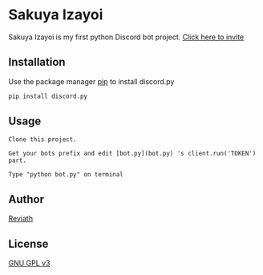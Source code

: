# Sakuya Izayoi

Sakuya Izayoi is my first python Discord bot project. [Click here to invite](https://discord.com/oauth2/authorize?client_id=808385152601817169&scope=bot&permissions=8)

## Installation

Use the package manager [pip](https://pip.pypa.io/en/stable/) to install discord.py

```bash
pip install discord.py
```

## Usage

```
Clone this project.
```

```
Get your bots prefix and edit [bot.py](bot.py) 's client.run('TOKEN') part.  
```

```
Type "python bot.py" on terminal
```

## Author

[Reviath](https://discord.com/users/770218429096656917/)

## License
[GNU GPL v3](LICENSE)
